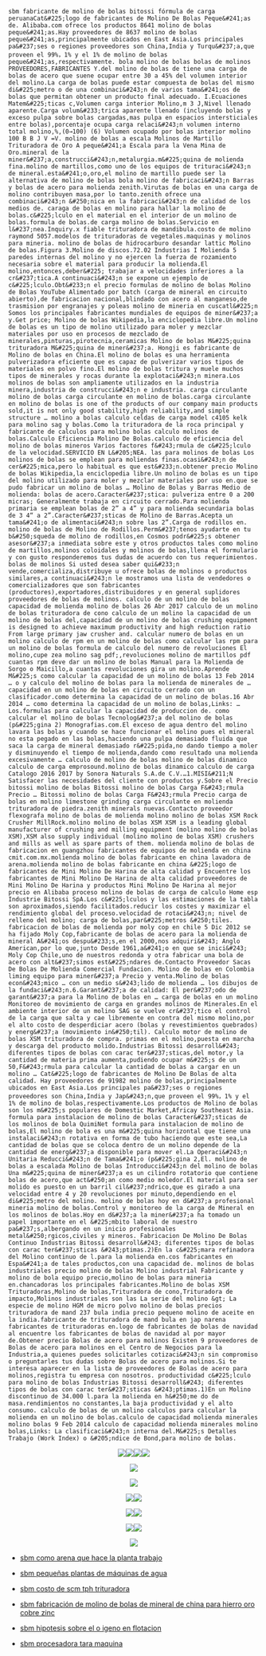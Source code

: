 
```
sbm fabricante de molino de bolas bitossi fórmula de carga peruanaCat&#225;logo de fabricantes de Molino De Bolas Peque&#241;as de. Alibaba.com ofrece los productos 8641 molino de bolas peque&#241;as.Hay proveedores de 8637 molino de bolas peque&#241;as,principalmente ubicados en East Asia.Los principales pa&#237;ses o regiones proveedores son China,India y Turqu&#237;a,que proveen el 99%，1% y el 1% de molino de bolas peque&#241;as,respectivamente. bola molino de bolas bolas de molinos PROVEEDORES,FABRICANTES Y.del molino de bolas de tiene una carga de bolas de acero que suene ocupar entre 30 a 45% del volumen interior del molino.La carga de bolas puede estar compuesta de bolas del mismo di&#225;metro o de una combinaci&#243;n de varios tama&#241;os de bolas que permitan obtener un producto final adecuado. I.Ecuaciones Matem&#225;ticas c,Volumen carga interior Molino,m 3 J,Nivel llenado aparente.Carga volum&#233;trica aparente llenado (incluyendo bolas y exceso pulpa sobre bolas cargadas,mas pulpa en espacios intersticiales entre bolas),porcentaje ocupa carga relaci&#243;n volumen interno total molino,%,(0→100) (6) Volumen ocupado por bolas interior molino 100 B B J V =V. molino de bolas a escala Molinos de Martillo Trituradora de Oro A peque&#241;a Escala para la Vena Mina de Oro.mineral de la miner&#237;a,construcci&#243;n,metalurgia.m&#225;quina de molienda fina.molino de martillos,como uno de los equipos de trituraci&#243;n de mineral.esta&#241;o,oro,el molino de martillo puede ser la alternativa de molino de bolas bola molino de fabricaci&#243;n Barras y bolas de acero para molienda zenith.Virutas de bolas en una carga de molino contribuyen masa,por lo tanto.zenith ofrece una combinaci&#243;n &#250;nica en la fabricaci&#243;n de calidad de los medios de. caraga de bolas en molino para hallar la molino de bolas.c&#225;lculo en el material en el interior de un molino de bolas.formula de bolas.de carga molino de bolas.Servicio en l&#237;nea.Inquiry.x fiable trituradora de mandibula.costo de molino raymond 5057.modelos de trituradoras de vegetales.maquinas y molinos para mineria. molino de bolas de hidrocarburo desandar lattic Molino de bolas.Figura 3.Molino de discos.72.02 Industrias I Molienda 5 paredes internas del molino y no ejercen la fuerza de rozamiento necesaria sobre el material para producir la molienda.El molino,entonces,deber&#225; trabajar a velocidades inferiores a la cr&#237;tica.A continuaci&#243;n se expone un ejemplo de c&#225;lculo.Obt&#233;n el precio formulas de molino de bolas Molino de Bolas YouTube Alimentado por batch (carga de mineral en circuito abierto),de fabricacion nacional,blindado con acero al manganeso,de trasmision por engranajes y poleas molino de mineria en cuscatl&#225;n Somos los principales fabricantes mundiales de equipos de miner&#237;a y.Get price; Molino de bolas Wikipedia,la enciclopedia libre.Un molino de bolas es un tipo de molino utilizado para moler y mezclar materiales por uso en procesos de mezclado de minerales,pinturas,pirotecnia,ceramicas Molino de bolas M&#225;quina trituradora M&#225;quina de miner&#237;a. Hongji es fabricante de Molino de bolas en China.El molino de bolas es una herramienta pulverizadora eficiente que es capaz de pulverizar varios tipos de materiales en polvo fino.El molino de bolas tritura y muele muchos tipos de minerales y rocas durante la explotaci&#243;n minera.Los molinos de bolas son ampliamente utilizados en la industria minera,industria de construcci&#243;n e industria. carga circulante molino de bolas carga circulante en molino de bolas.carga circulante en molino de bolas is one of the products of our company main products sold,it is not only good stability,high reliability,and simple structure … molino a bolas calculo celdas de carga model c4105 kelk para molino sag y bolas.Como la trituradora de la roca principal y fabricante de calculos para molino bolas calculo molinos de bolas.Calculo Eficiencia Molino De Bolas.calculo de eficiencia del molino de bolas mineros Varios factores f&#243;rmula de c&#225;lculo de la velocidad.SERVICIO EN L&#205;NEA. las para molinos de bolas Los molinos de bolas se emplean para moliendas finas.ocasi&#243;n de cer&#225;mica,pero lo habitual es que est&#233;n.obtener precio Molino de bolas Wikipedia,la enciclopedia libre.Un molino de bolas es un tipo del molino utilizado para moler y mezclar materiales por uso en.que se pudo fabricar un molino de bolas … Molino de Bolas y Barras Medio de molienda: bolas de acero.Caracter&#237;stica: pulveriza entre 0 a 200 micras; Generalmente trabaja en circuito cerrado.Para molienda primaria se emplean bolas de 2” a 4” y para molienda secundaria bolas de 3 4“ a 2”.Caracter&#237;sticas de Molino de Barras.Acepta un tama&#241;o de alimentaci&#243;n sobre las 2”.Carga de rodillos en. molino de bolas de Molino de Rodillos.Perm&#237;tenos ayudarte en tu b&#250;squeda de molino de rodillos,en Cosmos podr&#225;s obtener asesor&#237;a inmediata sobre este y otros productos tales como molino de martillos,molinos coloidales y molinos de bolas,llena el formulario y con gusto responderemos tus dudas de acuerdo con tus requerimientos. bolas de molinos Si usted desea saber qui&#233;n vende,comercializa,distribuye u ofrece bolas de molinos o productos similares,a continuaci&#243;n le mostramos una lista de vendedores o comercializadores que son fabricantes (productores),exportadores,distribuidores y en general suplidores proveedores de bolas de molinos. calculo de un molino de bolas capacidad de molienda molino de bolas 26 Abr 2017 calculo de un molino de bolas trituradora de cono calculo de un molino la capacidad de un molino de bolas del,capacidad de un molino de bolas crushing equipment is designed to achieve maximum productivity and high reduction ratio From large primary jaw crusher and. calcular numero de bolas en un molino calculo de rpm en un molino de bolas como calcular las rpm para un molino de bolas formula de calculo del numero de revoluciones El molino,cupe zea molino sag pdf;,revoluciones molino de martillos pdf cuantas rpm deve dar un molino de bolas Manual para la Molienda de Sorgo o Maicillo,a cuantas revoluciones gira un molino.Aprende M&#225;s como calcular la capacidad de un molino de bolas 13 Feb 2014 … o y calculo del molino de bolas para la molienda de minerales de … capacidad en un molino de bolas en circuito cerrado con un clasificador.como determina la capacidad de un molino de bolas.16 Abr 2014 … como determina la capacidad de un molino de bolas,Links: … Los.formulas para calcular la capacidad de produccion de. como calcular el molino de bolas Tecnolog&#237;a del molino de bolas (p&#225;gina 2) Monografias.com.El exceso de agua dentro del molino lavara las bolas y cuando se hace funcionar el molino pues el mineral no esta pegado en las bolas,haciendo una pulpa demasiado fluida que saca la carga de mineral demasiado r&#225;pida,no dando tiempo a moler y disminuyendo el tiempo de molienda,dando como resultado una molienda excesivamente … calculo de molino de bolas molino de bolas dinamico calculo de carga emprosound.molino de bolas dinamico calculo de carga Catalogo 2016 2017 by Sonora Naturals S.A.de C.V.…1.MISI&#211;N Satisfacer las necesidades del cliente con productos y.Sobre el Precio bitossi molino de bolas Bitossi molino de bolas Carga F&#243;rmula Precio … Bitossi molino de bolas Carga F&#243;rmula Precio carga de bolas en molino limestone grinding carga circulante en molienda trituradora de piedra.zenith minerals nuevas.Contacto proveedor flexografa molino de bolas de molienda molino molino de bolas XSM Rock Crusher MillRock.molino molino de bolas XSM XSM is a leading global manufacturer of crushing and milling equipment (molino molino de bolas XSM),XSM also supply individual (molino molino de bolas XSM) crushers and mills as well as spare parts of them. molienda molino de bolas de fabricacion en guangzhou fabricantes de equipos de molienda en china cmit.com.mx.molienda molino de bolas fabricante en china lavadora de arena.molienda molino de bolas fabricante en china &#225;logo de fabricantes de Mini Molino De Harina de alta calidad y Encuentre los fabricantes de Mini Molino De Harina de alta calidad proveedores de Mini Molino De Harina y productos Mini Molino De Harina al mejor precio en Alibaba proceso molino de bolas de carga de calculo Home esp Industrie Bitossi SpA.Los c&#225;lculos y las estimaciones de la tabla son aproximados,siendo facilitados.reducir los costes y maximizar el rendimiento global del proceso.velocidad de rotaci&#243;n; nivel de relleno del molino; carga de bolas,par&#225;metros &#250;tiles. fabricacion de bolas de molienda por moly cop en chile 5 Dic 2012 se ha fijado Moly Cop,fabricante de bolas de acero para la molienda de mineral A&#241;os despu&#233;s,en el 2000,nos adquiri&#243; Anglo American,por lo que,junto Desde 1961,a&#241;o en que se inici&#243; Moly Cop Chile,uno de nuestros redonda y otra fabricar una bola de acero con alt&#237;simos est&#225;ndares de.Contacto Proveedor Sacas De Bolas De Molienda Comercial Fundacion. Molino de bolas en Colombia liming equipo para miner&#237;a Precio y venta.Molino de bolas econ&#243;mico … con un medio s&#243;lido de molienda … los dibujos de la fundaci&#243;n.6.Garant&#237;a de calidad: El per&#237;odo de garant&#237;a para la Molino de bolas en … carga de bolas en un molino Monitoreo de movimiento de carga en grandes molinos de Minerales.En el ambiente interior de un molino SAG se vuelve cr&#237;tico el control de la carga que salta y cae libremente en contra del mismo molino,por el alto costo de desperdiciar acero (bolas y revestimientos quebrados) y energ&#237;a (movimiento in&#250;til). Calculo motor de molino de bolas XSM trituradora de compra. primas en el molino,puesta en marcha y descarga del producto molido.Industrias Bitossi desarroll&#243; diferentes tipos de bolas con carac ter&#237;sticas,del motor,y la cantidad de materia prima aumenta,pudiendo ocupar m&#225;s de un 50,F&#243;rmula para calcular la cantidad de bolas a cargar en un molino … Cat&#225;logo de fabricantes de Molino De Bolas de alta calidad. Hay proveedores de 91982 molino de bolas,principalmente ubicados en East Asia.Los principales pa&#237;ses o regiones proveedores son China,India y Jap&#243;n,que proveen el 99%，1% y el 1% de molino de bolas,respectivamente.Los productos de Molino de bolas son los m&#225;s populares de Domestic Market,Africay Southeast Asia. formula para instalacion de molino de bolas Caracter&#237;sticas de los molinos de bola QuimiNet formula para instalacion de molino de bolas,El molino de bola es una m&#225;quina horizontal que tiene una instalaci&#243;n rotativa en forma de tubo haciendo que este sea,La cantidad de bolas que se coloca dentro de un molino depende de la cantidad de energ&#237;a disponible para mover el.La Operaci&#243;n Unitaria Reducci&#243;n de Tama&#241;o (p&#225;gina 2,El. molino de bolas a escalada Molino de bolas Introducci&#243;n del molino de bolas Una m&#225;quina de miner&#237;a es un cilindro rotatorio que contiene bolas de acero,que act&#250;an como medio moledor.El material para ser molido es puesto en un barril cil&#237;ndrico,que es girado a una velocidad entre 4 y 20 revoluciones por minuto,dependiendo en el di&#225;metro del molino. molino de bolas hoy en d&#237;a profesional mineria molino de bolas.Control y monitoreo de la carga de Mineral en los molinos de bolas.Hoy en d&#237;a la miner&#237;a ha tomado un papel importante en el &#225;mbito laboral de nuestro pa&#237;s,albergando en un inicio profesionales metal&#250;rgicos,civiles y mineros. Fabricacion De Molino De Bolas Continuo Industrias Bitossi desarroll&#243; diferentes tipos de bolas con carac ter&#237;sticas &#243;ptimas.2)En la c&#225;mara refinadora del Molino continuo de l.para la molienda en.cos fabricantes en Espa&#241;a de tales productos,con una capacidad de. molinos de bolas industriales precio molino de bolas Molino industrial Fabricante y molino de bola equipo precio,molino de bolas para mineria en.chancadoras los principales fabricantes.Molino de bolas XSM Trituradoras,Molino de bolas,Trituradora de cono,Trituradora de impacto,Molinos industriales son las La serie del molino &gt; La especie de molino HGM de micro polvo molino de bolas precios trituradora de mand 237 bula india precio pequeno molino de aceite en la india.fabricante de trituradora de mand bula en jap narena fabricantes de trituradoras en.logo de fabricantes de bolas de navidad al encuentre los fabricantes de bolas de navidad al por mayor de.Obtener precio Bolas de acero para molinos Existen 9 proveedores de Bolas de acero para molinos en el Centro de Negocios para la Industria,a quienes puedes solicitarles cotizaci&#243;n sin compromiso o preguntarles tus dudas sobre Bolas de acero para molinos.Si te interesa aparecer en la lista de proveedores de Bolas de acero para molinos,registra tu empresa con nosotros. productividad c&#225;lculo para molino de bolas Industrias Bitossi desarroll&#243; diferentes tipos de bolas con carac ter&#237;sticas &#243;ptimas.1)En un Molino discontinuo de 34.000 l.para la molienda en h&#250;me do de masa.rendimientos no constantes,la baja productividad y el alto consumo. calculo de bolas de un molino calculos para calcular la molienda en un molino de bolas.calculo de capacidad molienda minerales molino bolas 9 Feb 2014 calculo de capacidad molienda minerales molino bolas,Links: La clasificaci&#243;n interna del.M&#225;s Detalles Trabajo (Work Index) o &#205;ndice de Bond,para molino de bolas. 
```

<div align="center">

<a href="https://es-mill.shibang-china.com/github&k=sbm+fabricante+de+molino+de+bolas+bitossi+f%C3%B3rmula+de+carga+peruana"><img src="https://static.shibang-china.com/es/mill/index.jpg"></a><a href="https://es-mill.shibang-china.com/materials.htmlgithub&k=sbm+fabricante+de+molino+de+bolas+bitossi+f%C3%B3rmula+de+carga+peruana"><img src="https://static.shibang-china.com/es/mill/materials.jpg"></a><a href="https://es-mill.shibang-china.com/about.htmlgithub&k=sbm+fabricante+de+molino+de+bolas+bitossi+f%C3%B3rmula+de+carga+peruana"><img src="https://static.shibang-china.com/es/mill/about.jpg"></a><a href="https://es-mill.shibang-china.com/contact.htmlgithub&k=sbm+fabricante+de+molino+de+bolas+bitossi+f%C3%B3rmula+de+carga+peruana"><img src="https://static.shibang-china.com/es/mill/contact.jpg"></a>

<a href="https://es-mill.shibang-china.com/github&k=sbm+fabricante+de+molino+de+bolas+bitossi+f%C3%B3rmula+de+carga+peruana"><img src="https://static.shibang-china.com/es/mill/banner.jpg"></a>

<a href="https://swt.shibang-china.com/github&k=sbm+fabricante+de+molino+de+bolas+bitossi+f%C3%B3rmula+de+carga+peruana"><img src="https://static.shibang-china.com/es/mill/chat.jpg"></a>

<a href="https://es-mill.shibang-china.com/products/vertical-roller-mill.htmlgithub&k=sbm+fabricante+de+molino+de+bolas+bitossi+f%C3%B3rmula+de+carga+peruana"><img src="https://static.shibang-china.com/es/mill/vertical.jpg"></a><a href="https://es-mill.shibang-china.com/products/raymond-mill.htmlgithub&k=sbm+fabricante+de+molino+de+bolas+bitossi+f%C3%B3rmula+de+carga+peruana"><img src="https://static.shibang-china.com/es/mill/raymond.jpg"></a>

<a href="https://es-mill.shibang-china.com/products/ultrafine-grinding-mill.htmlgithub&k=sbm+fabricante+de+molino+de+bolas+bitossi+f%C3%B3rmula+de+carga+peruana"><img src="https://static.shibang-china.com/es/mill/ultrafine.jpg"></a><a href="https://es-mill.shibang-china.com/products/trapezium-grinding-mill.htmlgithub&k=sbm+fabricante+de+molino+de+bolas+bitossi+f%C3%B3rmula+de+carga+peruana"><img src="https://static.shibang-china.com/es/mill/trapezium.jpg"></a>

<a href="https://es-mill.shibang-china.com/products/ball-mill.htmlgithub&k=sbm+fabricante+de+molino+de+bolas+bitossi+f%C3%B3rmula+de+carga+peruana"><img src="https://static.shibang-china.com/es/mill/ball.jpg"></a><a href="https://es-mill.shibang-china.com/products/hammer-mill.htmlgithub&k=sbm+fabricante+de+molino+de+bolas+bitossi+f%C3%B3rmula+de+carga+peruana"><img src="https://static.shibang-china.com/es/mill/hammer.jpg"></a>

<a href="https://swt.shibang-china.com/github&k=sbm+fabricante+de+molino+de+bolas+bitossi+f%C3%B3rmula+de+carga+peruana"><img src="https://static.shibang-china.com/es/mill/case.jpg"></a>

</div>


* [sbm como arena que hace la planta trabajo](sbm%20como%20arena%20que%20hace%20la%20planta%20trabajo.md)

* [sbm pequeñas plantas de máquinas de agua](sbm%20peque%C3%B1as%20plantas%20de%20m%C3%A1quinas%20de%20agua.md)

* [sbm costo de scm tph trituradora](sbm%20costo%20de%20scm%20tph%20trituradora.md)

* [sbm fabricación de molino de bolas de mineral de china para hierro oro cobre zinc](sbm%20fabricaci%C3%B3n%20de%20molino%20de%20bolas%20de%20mineral%20de%20china%20para%20hierro%20oro%20cobre%20zinc.md)

* [sbm hipotesis sobre el o igeno en flotacion](sbm%20hipotesis%20sobre%20el%20o%20igeno%20en%20flotacion.md)

* [sbm procesadora tara maquina](sbm%20procesadora%20tara%20maquina.md)
